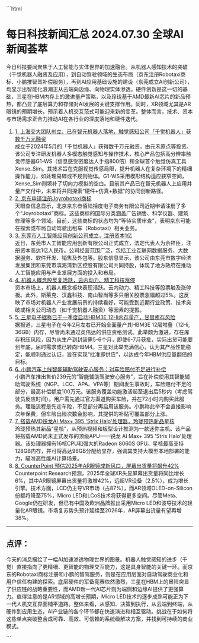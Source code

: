 \`\`\`html <!DOCTYPE html>

#  每日科技新闻汇总 2024.07.30 全球AI新闻荟萃

 今日科技要闻聚焦于人工智能与实体世界的加速融合。从机器人感知技术的突破（千觉机器人融资及应用），到自动驾驶领域的生态布局（京东注册Robotaxi商标、小鹏推智驾补偿服务），再到AI应用基础设施的建设（东莞成立AI创新公司），均显示出智能化浪潮正从云端向边缘、向物理实体渗透。硬件创新是这一切的基础，三星在HBM内存上的激进量产策略，以及玲珑基于AMD最新AI芯片的新品预热，都凸显了底层算力和存储对AI发展的关键支撑作用。同时，XR领域尤其是AR眼镜的预期增长，预示着人机交互范式可能迎来新的变革。整体而言，技术、资本与市场需求正合力推动AI在各行业的深度落地和硬件迭代。

1. [ 1\. 上海交大团队创立、已在智元机器人落地，触觉感知公司「千觉机器人」获数千万元融资](https://36kr.com/p/3231110308478083?f=rss)  
 成立于2024年5月的「千觉机器人」获得数千万元融资，由元禾原点等投资。该公司专注研发机器人多模态触觉感知与操作技术，核心产品包括高分辨率触觉传感器G1-WS（信息感受密度达人手指800倍）和全球首个触觉仿真工具Xense\_Sim。其技术旨在克服视觉传感局限，提升机器人在复杂环境下的精细操作能力，如处理易碎或不规则物体。G1-WS采用楔形结构适应狭窄空间，Xense\_Sim则填补了切向力模拟的空白。目前其产品已在智元机器人上应用并量产交付中，未来将共同探索“硬件+仿真+数据”的协同创新路径。
2. [ 2\. 京东申请注册Joyrobotaxi商标](https://36kr.com/newsflashes/3280576090873993)  
 天眼查信息显示，北京京东叁佰陆拾度电子商务有限公司近期申请注册了多个“Joyrobotaxi”商标。这些商标的国际分类涵盖广告销售、科学仪器、建筑修理等多个领域。目前，这些商标的状态均为“等待实质审查”，表明京东可能在探索或布局自动驾驶出租车（Robotaxi）相关业务。
3. [ 3\. 东莞市人工智能应用创新公司成立，注册资本1亿](https://36kr.com/newsflashes/3280525805085058?f=rss)  
 近日，东莞市人工智能应用创新有限公司正式成立，法定代表人为余祥臣，注册资本高达1亿人民币。公司经营范围广泛，包括工业互联网数据服务、大数据服务、软件开发、销售及外包等。股东信息显示，该公司由东莞市数字经济发展集团和东莞市滨海湾新区控股有限公司共同持股，体现了地方政府在推动人工智能应用与产业发展方面的投入和布局。
4. [ 4\. 机器人概念股反复活跃，云内动力、精工科技涨停](https://36kr.com/newsflashes/3280513740906887?f=rss)  
 资本市场上，机器人概念板块表现活跃。云内动力、精工科技等股票触及涨停板。此外，斯莱克、汉鑫科技、南山智尚等多只相关股票涨幅超过5%。这反映了市场对机器人产业发展前景的持续看好，可能受到近期行业政策、技术突破或相关公司动态（如千觉机器人融资）等因素的提振。
5. [ 5\. 三星电子据称已于一季度启动HBM3E 12Hi内存量产，甘冒库存风险](https://www.ithome.com/0/850/920.htm)  
 据报道，三星电子在今年2月左右已开始全面量产其HBM3E 12层堆叠（12Hi, 36GB）内存，尽管尚未通过英伟达的供应资格测试。此举颇为激进，存在库存积压风险，因为从生产到封装需5-6个月，即使6-7月获批，实际出货可能要到年底，届时需求或已转向HBM4。三星对此举充满信心，认为其产品性能稳定，能顺利通过认证，旨在实现“批准即供应”，以达成今年HBM供应量翻倍的目标。
6. [ 6\. 小鹏汽车上线智能辅助驾驶安心服务：对车险赔付不足进行补偿](https://www.ithome.com/0/850/916.htm)  
 小鹏汽车推出售价239元的“智能辅助驾驶安心服务”，旨在补偿使用其智能辅助驾驶系统（NGP、LCC、APA、VPA等）期间发生事故时，车险赔付不足的部分，最高补偿额度100万元。该服务覆盖功能激活起至退出后5秒内（考虑驾驶员反应时间）。用户需先通过官方渠道购买车险，并在72小时内购买此服务。理赔流程是先走车险，不足部分再启用该服务。小鹏称此举不会直接影响次年保费，但车险出险次数会影响，其提供的补贴可覆盖部分上涨。
7. [ 7\. 搭载AMD锐龙AI Max+ 395 'Strix Halo'处理器，玲珑预热新品星核](https://www.ithome.com/0/850/910.htm)  
 玲珑预热其新品“星核”，从预热视频和板型设计推测为一款迷你主机。该产品将搭载AMD尚未正式发布的顶级APU——锐龙 AI Max+ 395 'Strix Halo'处理器。该处理器拥有16核CPU和强大的Radeon 8060S GPU。星核最高支持128GB内存，并可将高达96GB分配给显存，强调其支持大模型本地部署的能力，瞄准高性能AI计算场景。
8. [ 8\. CounterPoint 预估2025年AR眼镜成新风口，屏幕出货量将飙升42%](https://www.ithome.com/0/850/908.htm)  
 Counterpoint Research预测，2025年全球XR头显屏幕出货量将同比增长6%，其中AR眼镜屏幕出货量将激增42%，远超VR设备（2.5%），成为增长引擎。技术方面，LCD仍主导VR市场（占87%），而AR领域OLED-on-Silicon份额将降至75%，Micro LED和LCoS技术将获得更多空间。尽管Meta、Google仍在研发，但已有中国及欧洲品牌推出采用Micro LED和波导技术的轻量化AR眼镜。市场复苏势头预计延续至2026年，AR屏幕出货量有望再增38%。

---

## 点评：

 今天的消息描绘了一幅AI加速渗透物理世界的图景。机器人触觉感知的进步（千觉）直接指向了更精细、更智能的物理交互能力，这是具身智能的关键一环。而京东的Robotaxi商标注册和小鹏的智驾服务，则是在应用层面对自动驾驶商业化和用户信任构建的探索。底层硬件的军备竞赛依然激烈，三星在HBM上的冒险突显了供应链的战略重要性，而AMD新一代AI芯片则为端侧和边缘AI提供了更强算力。值得注意的是AR领域的高增长预期，Micro LED技术的逐步成熟可能正为下一代人机交互界面铺平道路。整体来看，从感知、决策到执行，从云端到终端，从硬件到应用生态，AI产业链的各个环节都在快速演进和相互驱动。挑战在于如何将这些单点突破整合成可靠、高效、可信赖的系统级解决方案，并找到可持续的商业模式。

\`\`\`